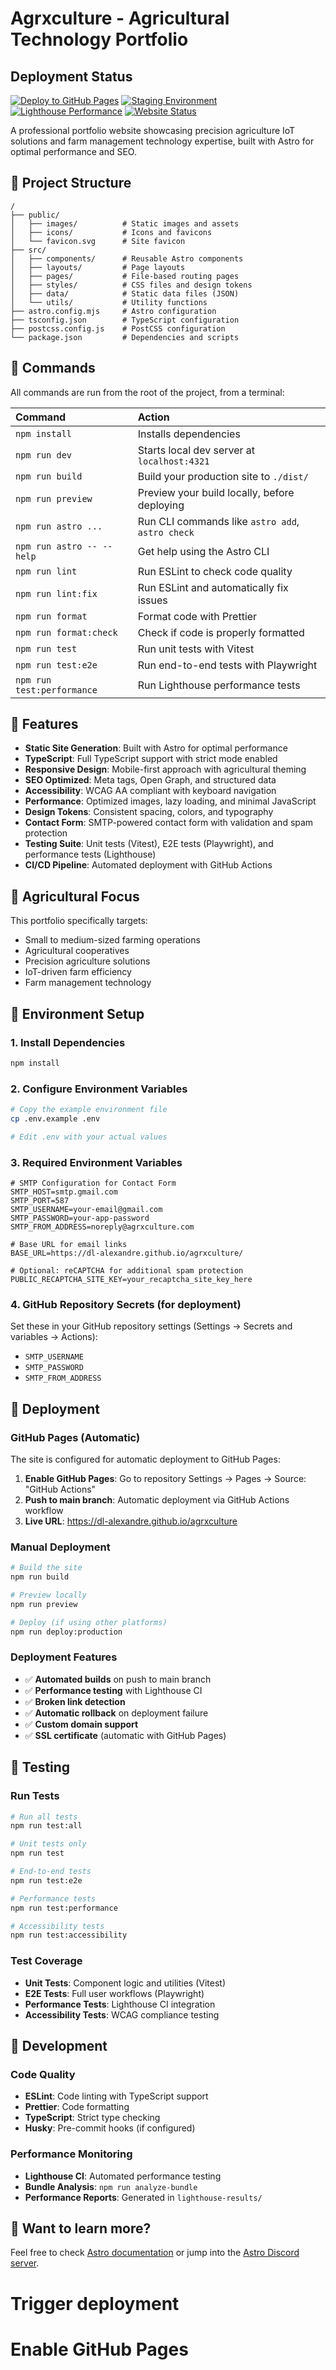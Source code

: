 # Agrxculture - Agricultural Technology Portfolio

## Deployment Status

[![Deploy to GitHub Pages](https://github.com/dl-alexandre/agrxculture/actions/workflows/deploy.yml/badge.svg)](https://github.com/dl-alexandre/agrxculture/actions/workflows/deploy.yml)
[![Staging Environment](https://github.com/dl-alexandre/agrxculture/actions/workflows/staging.yml/badge.svg)](https://github.com/dl-alexandre/agrxculture/actions/workflows/staging.yml)
[![Lighthouse Performance](https://img.shields.io/badge/lighthouse-90%2B-brightgreen)](https://github.com/dl-alexandre/agrxculture/actions)
[![Website Status](https://img.shields.io/website?url=https%3A%2F%2Fdl-alexandre.github.io%2Fagrxculture)](https://dl-alexandre.github.io/agrxculture)



A professional portfolio website showcasing precision agriculture IoT solutions and farm management technology expertise, built with Astro for optimal performance and SEO.

## 🚀 Project Structure

```
/
├── public/
│   ├── images/          # Static images and assets
│   ├── icons/           # Icons and favicons
│   └── favicon.svg      # Site favicon
├── src/
│   ├── components/      # Reusable Astro components
│   ├── layouts/         # Page layouts
│   ├── pages/           # File-based routing pages
│   ├── styles/          # CSS files and design tokens
│   ├── data/            # Static data files (JSON)
│   └── utils/           # Utility functions
├── astro.config.mjs     # Astro configuration
├── tsconfig.json        # TypeScript configuration
├── postcss.config.js    # PostCSS configuration
└── package.json         # Dependencies and scripts
```

## 🧞 Commands

All commands are run from the root of the project, from a terminal:

| Command                   | Action                                           |
| :------------------------ | :----------------------------------------------- |
| `npm install`             | Installs dependencies                            |
| `npm run dev`             | Starts local dev server at `localhost:4321`      |
| `npm run build`           | Build your production site to `./dist/`          |
| `npm run preview`         | Preview your build locally, before deploying     |
| `npm run astro ...`       | Run CLI commands like `astro add`, `astro check` |
| `npm run astro -- --help` | Get help using the Astro CLI                     |
| `npm run lint`            | Run ESLint to check code quality                 |
| `npm run lint:fix`        | Run ESLint and automatically fix issues          |
| `npm run format`          | Format code with Prettier                        |
| `npm run format:check`    | Check if code is properly formatted              |
| `npm run test`            | Run unit tests with Vitest                       |
| `npm run test:e2e`        | Run end-to-end tests with Playwright            |
| `npm run test:performance`| Run Lighthouse performance tests                  |

## 🎯 Features

- **Static Site Generation**: Built with Astro for optimal performance
- **TypeScript**: Full TypeScript support with strict mode enabled
- **Responsive Design**: Mobile-first approach with agricultural theming
- **SEO Optimized**: Meta tags, Open Graph, and structured data
- **Accessibility**: WCAG AA compliant with keyboard navigation
- **Performance**: Optimized images, lazy loading, and minimal JavaScript
- **Design Tokens**: Consistent spacing, colors, and typography
- **Contact Form**: SMTP-powered contact form with validation and spam protection
- **Testing Suite**: Unit tests (Vitest), E2E tests (Playwright), and performance tests (Lighthouse)
- **CI/CD Pipeline**: Automated deployment with GitHub Actions

## 🌱 Agricultural Focus

This portfolio specifically targets:

- Small to medium-sized farming operations
- Agricultural cooperatives
- Precision agriculture solutions
- IoT-driven farm efficiency
- Farm management technology

## 📝 Environment Setup

### 1. Install Dependencies
```bash
npm install
```

### 2. Configure Environment Variables
```bash
# Copy the example environment file
cp .env.example .env

# Edit .env with your actual values
```

### 3. Required Environment Variables
```env
# SMTP Configuration for Contact Form
SMTP_HOST=smtp.gmail.com
SMTP_PORT=587
SMTP_USERNAME=your-email@gmail.com
SMTP_PASSWORD=your-app-password
SMTP_FROM_ADDRESS=noreply@agrxculture.com

# Base URL for email links
BASE_URL=https://dl-alexandre.github.io/agrxculture/

# Optional: reCAPTCHA for additional spam protection
PUBLIC_RECAPTCHA_SITE_KEY=your_recaptcha_site_key_here
```

### 4. GitHub Repository Secrets (for deployment)
Set these in your GitHub repository settings (Settings → Secrets and variables → Actions):
- `SMTP_USERNAME`
- `SMTP_PASSWORD`
- `SMTP_FROM_ADDRESS`

## 🚀 Deployment

### GitHub Pages (Automatic)
The site is configured for automatic deployment to GitHub Pages:

1. **Enable GitHub Pages**: Go to repository Settings → Pages → Source: "GitHub Actions"
2. **Push to main branch**: Automatic deployment via GitHub Actions workflow
3. **Live URL**: https://dl-alexandre.github.io/agrxculture

### Manual Deployment
```bash
# Build the site
npm run build

# Preview locally
npm run preview

# Deploy (if using other platforms)
npm run deploy:production
```

### Deployment Features
- ✅ **Automated builds** on push to main branch
- ✅ **Performance testing** with Lighthouse CI
- ✅ **Broken link detection** 
- ✅ **Automatic rollback** on deployment failure
- ✅ **Custom domain support**
- ✅ **SSL certificate** (automatic with GitHub Pages)

## 🧪 Testing

### Run Tests
```bash
# Run all tests
npm run test:all

# Unit tests only
npm run test

# End-to-end tests
npm run test:e2e

# Performance tests
npm run test:performance

# Accessibility tests
npm run test:accessibility
```

### Test Coverage
- **Unit Tests**: Component logic and utilities (Vitest)
- **E2E Tests**: Full user workflows (Playwright)
- **Performance Tests**: Lighthouse CI integration
- **Accessibility Tests**: WCAG compliance testing

## 🔧 Development

### Code Quality
- **ESLint**: Code linting with TypeScript support
- **Prettier**: Code formatting
- **TypeScript**: Strict type checking
- **Husky**: Pre-commit hooks (if configured)

### Performance Monitoring
- **Lighthouse CI**: Automated performance testing
- **Bundle Analysis**: `npm run analyze-bundle`
- **Performance Reports**: Generated in `lighthouse-results/`

## 👀 Want to learn more?

Feel free to check [Astro documentation](https://docs.astro.build) or jump into the [Astro Discord server](https://astro.build/chat).
# Trigger deployment
# Enable GitHub Pages
